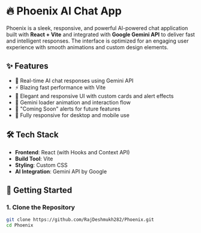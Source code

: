 # 🔥 Phoenix AI Chat App

Phoenix is a sleek, responsive, and powerful AI-powered chat application built with **React + Vite** and integrated with **Google Gemini API** to deliver fast and intelligent responses. The interface is optimized for an engaging user experience with smooth animations and custom design elements.

## ✨ Features

- 🔮 Real-time AI chat responses using Gemini API
- ⚡ Blazing fast performance with Vite
- 🎨 Elegant and responsive UI with custom cards and alert effects
- 🧠 Gemini loader animation and interaction flow
- 💬 "Coming Soon" alerts for future features
- 📱 Fully responsive for desktop and mobile use

## 🛠️ Tech Stack

- **Frontend**: React (with Hooks and Context API)
- **Build Tool**: Vite
- **Styling**: Custom CSS
- **AI Integration**: Gemini API by Google

## 🚀 Getting Started

### 1. Clone the Repository

```bash
git clone https://github.com/RajDeshmukh282/Phoenix.git
cd Phoenix

